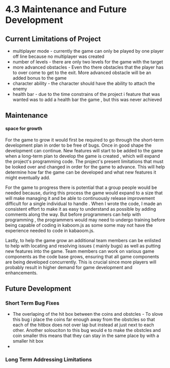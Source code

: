 # 4.3 Maintenance and Future Development

## Current Limitations of Project

* multiplayer mode - currently the game can only be played by one player off line because no         multiplayer was created
* number of levels - there are only two levels for the game with the target&#x20;
* more advanced obstacles - Even tho there obstacles that the player has to over come to get to the exit. More advanced obstacle will be an added bonus to the game&#x20;
* character ability - the character should have the ability to attach the enemy&#x20;
* health bar - due to the time constrains of the project i feature that was wanted was to add a health bar the game , but this was never achieved&#x20;

## Maintenance



#### space for growth&#x20;

For the game to grow it would first be required to go through the short-term development plan in order to be free of bugs. Once in good shape the development can continue. New features will start to be added to the game when a long-term plan to develop the game is created , which will expand the project's programming code. The project's present limitations that must be looked over and changed in order for the game to advance. This will help determine how far the game can be developed and what new features it might eventually add.

&#x20;For the game to progress there is potential that a group people would be needed because, during this process the game would expand to a size that will make managing it and be able to continuously  release improvement   difficult for a single individual to handle . When I wrote the code, I made an consistent effort to make it as easy to understand as possible by adding comments along the way. But before programmers  can help with programming , the programmers would  may need to undergo training before being capable of coding in kaboom.js  as some some may not have the experience needed to code in kabaoom.js.

Lastly, to help the game grow an additional team members can be enlisted to help with locating and resolving issues ( mainly bugs) as well as putting new features into the game. Team members can work on various game components as the code base grows, ensuring that all game components are being developed concurrently. This is crucial since more players will probably result in higher demand for game development and enhancements.&#x20;

## Future Development

### Short Term Bug Fixes

&#x20;

* The overlaping of the hit box between the coins and obstcles - To slove this bug i place the coins far enough away from the obstcles so that each of the hitbox does not over lap but instead at just next to each other. Another solouciton to this bug would e to make the obstcles and coin smaller this means that they can stay in the same place by with a smaller hit box&#x20;
*

### Long Term Addressing Limitations

